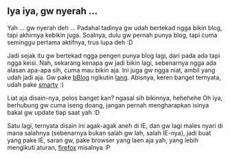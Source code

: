 ## Iya iya, gw nyerah ...

Yah ... gw nyerah deh ... Padahal tadinya gw udah bertekad ngga bikin blog, tapi akhirnya kebikin juga. Soalnya, dulu gw pernah punya blog, tapi cuma seminggu pertama aktifnya, trus lupa deh :D

Jadi sejak itu gw bertekad ngga pengen punya blog lagi, dari pada ada tapi ngga keisi.
Nah, sekarang kenapa gw jadi bikin lagi, sebenarnya ngga ada alasan apa-apa sih, cuma mau bikin aja. Ini juga gw ngga niat, ambil yang udah jadi aja. Gw pake <a href="http://www.bblog.com">bBlog</a> ngikutin <a href="http://www.fajran.net">Iang</a>. Abisnya, keren banget ternyata, udah pake <a href="http://smarty.php.net">smarty</a> :)

Liat aja disain-nya, polos banget kan? ngasal sih bikinnya, hehehehe
Oh iya, berhubung gw cuma iseng doang, jangan pernah mengharapkan isinya bakal gw update tiap saat yah :D

Satu lagi, ternyata disain ini agak-agak aneh di IE, dan gw lagi males nyari di mana salahnya (sebenarnya bukan salah gw lah, salah IE-nya), jadi buat yang pake IE, saran gw, pake browser yang laen aja yah, yang lebih mengikuti aturan, <a href="http://www.getfirefox.com">firefox</a> misalnya :P

<!-- {"time": "2004-09-05 23:29:08", "title": "Iya iya, gw nyerah ..."} -->
